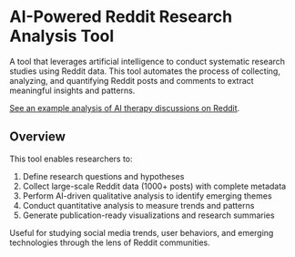 # AI-Powered Reddit Research Analysis Tool

A tool that leverages artificial intelligence to conduct systematic research studies using Reddit data. This tool automates the process of collecting, analyzing, and quantifying Reddit posts and comments to extract meaningful insights and patterns. 

[See an example analysis of AI therapy discussions on Reddit](https://www.pensiveapp.com/reports/ai-therapy-reddit-analysis).

## Overview

This tool enables researchers to:
1. Define research questions and hypotheses
2. Collect large-scale Reddit data (1000+ posts) with complete metadata
3. Perform AI-driven qualitative analysis to identify emerging themes
4. Conduct quantitative analysis to measure trends and patterns
5. Generate publication-ready visualizations and research summaries

Useful for studying social media trends, user behaviors, and emerging technologies through the lens of Reddit communities.
